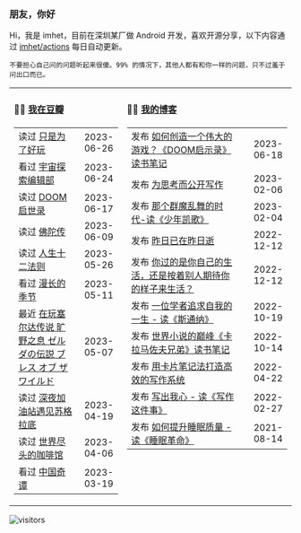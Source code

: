 ### 朋友，你好

Hi，我是 imhet，目前在深圳某厂做 Android 开发，喜欢开源分享，以下内容通过 <a href="https://github.com/imhet/imhet/actions" target="_blank">imhet/actions</a> 每日自动更新。

<!-- juzi starts -->
```
不要担心自己问的问题听起来很傻。99% 的情况下，其他人都有和你一样的问题，只不过羞于问出口而已。
```
<!-- juzi ends -->


<table width="900px">
<tr>
<td valign="top" width="40%">

#### 🤾‍♂️  <a href="https://www.douban.com/people/heyitao/" target="_blank">我在豆瓣</a>

<!-- douban starts -->
| | |
 |:------------- | -------------: |
| 读过 <a href='https://book.douban.com/subject/25930025/' target='_blank'>只是为了好玩</a> | 2023-06-26 |
| 看过 <a href='http://movie.douban.com/subject/34941536/' target='_blank'>宇宙探索编辑部</a> | 2023-06-24 |
| 读过 <a href='https://book.douban.com/subject/26642310/' target='_blank'>DOOM启世录</a> | 2023-06-17 |
| 读过 <a href='https://book.douban.com/subject/25819842/' target='_blank'>佛陀传</a> | 2023-06-09 |
| 读过 <a href='https://book.douban.com/subject/34870933/' target='_blank'>人生十二法则</a> | 2023-05-26 |
| 看过 <a href='http://movie.douban.com/subject/35588177/' target='_blank'>漫长的季节</a> | 2023-05-11 |
| 最近 <a href='http://www.douban.com/game/26817171/' target='_blank'>在玩塞尔达传说 旷野之息 ゼルダの伝説 ブレス オブ ザ ワイルド</a> | 2023-05-07 |
| 读过 <a href='https://book.douban.com/subject/2347737/' target='_blank'>深夜加油站遇见苏格拉底</a> | 2023-04-19 |
| 读过 <a href='https://book.douban.com/subject/33422386/' target='_blank'>世界尽头的咖啡馆</a> | 2023-04-06 |
| 看过 <a href='http://movie.douban.com/subject/35674355/' target='_blank'>中国奇谭</a> | 2023-03-19 |
<!-- douban ends -->

</td>


<td valign="top" width="60%">

#### 🤹‍♀️ <a href="https://heyitao.com/" target="_blank">我的博客</a>

<!-- blog starts -->
| | |
 |:------------- | -------------: |
| 发布 <a href='http://heyitao.com/post/reading-doom' target='_blank'>如何创造一个伟大的游戏？《DOOM启示录》读书笔记</a> | 2023-06-18 |
| 发布 <a href='http://heyitao.com/post/write-for-think' target='_blank'>为思考而公开写作</a> | 2023-02-06 |
| 发布 <a href='http://heyitao.com/post/reading-shaoniankaige' target='_blank'>那个群魔乱舞的时代-读《少年凯歌》</a> | 2023-02-04 |
| 发布 <a href='http://heyitao.com/post/reading-cxrsnzj' target='_blank'>昨日已在昨日逝</a> | 2022-12-12 |
| 发布 <a href='http://heyitao.com/post/reading-cmrdsj' target='_blank'>你过的是你自己的生活，还是按着别人期待你的样子来生活？</a> | 2022-12-12 |
| 发布 <a href='http://heyitao.com/post/reading-sitongna' target='_blank'>一位学者追求自我的一生 - 读《斯通纳》</a> | 2022-10-19 |
| 发布 <a href='http://heyitao.com/post/reading-klmzfxd' target='_blank'>世界小说的巅峰《卡拉马佐夫兄弟》读书笔记</a> | 2022-10-14 |
| 发布 <a href='http://heyitao.com/post/reading-kpbjxzf' target='_blank'>用卡片笔记法打造高效的写作系统</a> | 2022-04-22 |
| 发布 <a href='http://heyitao.com/post/reading-xiezuozhejianshi' target='_blank'>写出我心 - 读《写作这件事》</a> | 2022-02-27 |
| 发布 <a href='http://heyitao.com/post/reading-smgm' target='_blank'>如何提升睡眠质量 - 读《睡眠革命》</a> | 2021-08-14 |
<!-- blog ends -->

</td>
</tr>


</table>

![visitors](https://visitor-badge.glitch.me/badge?page_id=imhet.imhet)